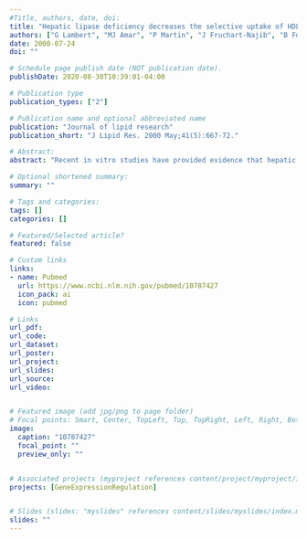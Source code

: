 ```yaml
---
#Title, authors, date, doi:
title: "Hepatic lipase deficiency decreases the selective uptake of HDL-cholesteryl esters in vivo."
authors: ["G Lambert", "MJ Amar", "P Martin", "J Fruchart-Najib", "B Foger", "RD Shamburek", "HB Brewer", "S Santamarina-Fojo"]
date: 2000-07-24
doi: ""

# Schedule page publish date (NOT publication date).
publishDate: 2020-08-30T10:39:01-04:00

# Publication type
publication_types: ["2"]

# Publication name and optional abbreviated name
publication: "Journal of lipid research"
publication_short: "J Lipid Res. 2000 May;41(5):667-72."

# Abstract:
abstract: "Recent in vitro studies have provided evidence that hepatic lipase (HL) facilitates the selective uptake of HDL cholesteryl esters (CE), but the in vivo physiological relevance of this process has not been demonstrated. To evaluate the role that HL plays in facilitating the selective uptake of HDL-CE in vivo, we studied the metabolism of [(3)H]CEt, (125)I-labeled apolipoprotein (apo) A-I, and (131)I-labeled apoA-II-labeled HDL in HL-deficient mice. Kinetic analysis revealed similar catabolism of (125)I-labeled apoA-I (as well as (131)I-labeled apoA-II) in C57BL controls and HL deficient mice, with fractional catabolic rates (FCR) of 2.17 +/- 0.15 and 2.16 +/- 0.11 d(-)(1) (2.59 +/- 0.14 and 2.67 +/- 0.13 d(-)(1), respectively). In contrast, despite similar hepatic scavenger receptor BI expression, HL-deficient mice had delayed clearance of [(3)H]CEt compared to controls (FCR = 3.66 +/- 0.29 and 4.41 +/- 0.18 d(-)(1), P < 0.05). The hepatic accumulation of [(3)H]CEt in HL-deficient mice (62.3 +/- 2.1% of total) was significantly less than in controls (72.7 +/- 3.0%), while the [(3)H]CEt remaining in the plasma compartment increased (20.7 +/- 1.8% and 12.6 +/- 0.5%) (P < 0.05, all). In summary, HL deficiency does not alter the catabolism of apoA-I and apoA-II but decreases the hepatic uptake and the plasma clearance of HDL-CE. These data establish for the first time an important role for HL in facilitating the selective uptake of HDL-CE in vivo."

# Optional shortened summary:
summary: ""

# Tags and categories:
tags: []
categories: []

# Featured/Selected article?
featured: false

# Custom links
links:
- name: Pubmed
  url: https://www.ncbi.nlm.nih.gov/pubmed/10787427
  icon_pack: ai
  icon: pubmed

# Links
url_pdf:
url_code:
url_dataset:
url_poster:
url_project:
url_slides:
url_source:
url_video:


# Featured image (add jpg/png to page folder)
# Focal points: Smart, Center, TopLeft, Top, TopRight, Left, Right, BottomLeft, Bottom, BottomRight
image: 
  caption: "10787427"
  focal_point: ""
  preview_only: ""


# Associated projects (myproject references content/project/myproject/index.md)
projects: [GeneExpressionRegulation]


# Slides (slides: "myslides" references content/slides/myslides/index.md)
slides: ""
---
```

